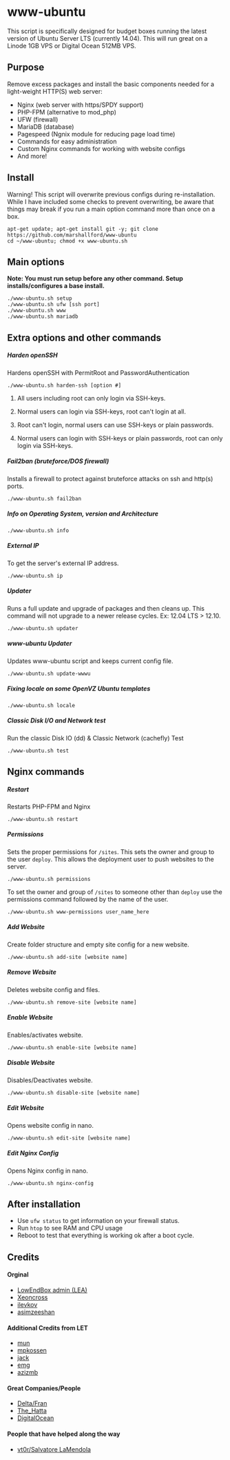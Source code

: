 # www-ubuntu

This script is specifically designed for budget boxes running the latest version of Ubuntu Server LTS (currently 14.04). This will run great on a Linode 1GB VPS or Digital Ocean 512MB VPS.

## Purpose

Remove excess packages and install the basic components needed for a light-weight HTTP(S) web server:

 - Nginx (web server with https/SPDY support)
 - PHP-FPM (alternative to mod_php)
 - UFW (firewall)
 - MariaDB (database)
 - Pagespeed (Ngnix module for reducing page load time)
 - Commands for easy administration
 - Custom Nginx commands for working with website configs
 - And more!

## Install

Warning! This script will overwrite previous configs during re-installation. While I have included some checks to prevent overwriting, be aware that things may break if you run a main option command more than once on a box.

	apt-get update; apt-get install git -y; git clone https://github.com/marshallford/www-ubuntu
	cd ~/www-ubuntu; chmod +x www-ubuntu.sh

## Main options

**Note: You must run setup before any other command. Setup installs/configures a base install.**

	./www-ubuntu.sh setup
	./www-ubuntu.sh ufw [ssh port]
	./www-ubuntu.sh www
	./www-ubuntu.sh mariadb

## Extra options and other commands

##### Harden openSSH

Hardens openSSH with PermitRoot and PasswordAuthentication

	./www-ubuntu.sh harden-ssh [option #]

1. All users including root can only login via SSH-keys.

2. Normal users can login via SSH-keys, root can't login at all.

3. Root can't login, normal users can use SSH-keys or plain passwords.

4. Normal users can login with SSH-keys or plain passwords, root can only login via SSH-keys.

##### Fail2ban (bruteforce/DOS firewall)

Installs a firewall to protect against bruteforce attacks on ssh and http(s) ports.

	./www-ubuntu.sh fail2ban

##### Info on Operating System, version and Architecture

	./www-ubuntu.sh info

##### External IP

To get the server's external IP address.

	./www-ubuntu.sh ip

##### Updater

Runs a full update and upgrade of packages and then cleans up. This command will not upgrade to a newer release cycles. Ex: 12.04 LTS > 12.10.

	./www-ubuntu.sh updater

##### www-ubuntu Updater

Updates www-ubuntu script and keeps current config file.

	./www-ubuntu.sh update-wwwu

##### Fixing locale on some OpenVZ Ubuntu templates

	./www-ubuntu.sh locale

##### Classic Disk I/O and Network test

Run the classic Disk IO (dd) & Classic Network (cachefly) Test

	./www-ubuntu.sh test

## Nginx commands

##### Restart

Restarts PHP-FPM and Nginx

	./www-ubuntu.sh restart

##### Permissions

Sets the proper permissions for `/sites`. This sets the owner and group to the user `deploy`. This allows the deployment user to push websites to the server.

	./www-ubuntu.sh permissions

To set the owner and group of `/sites` to someone other than `deploy` use the permissions command followed by the name of the user.

	./www-ubuntu.sh www-permissions user_name_here

##### Add Website

Create folder structure and empty site config for a new website.

	./www-ubuntu.sh add-site [website name]

##### Remove Website

Deletes website config and files.

	./www-ubuntu.sh remove-site [website name]

##### Enable Website

Enables/activates website.

	./www-ubuntu.sh enable-site [website name]

##### Disable Website

Disables/Deactivates website.

	./www-ubuntu.sh disable-site [website name]

##### Edit Website

Opens website config in nano.

	./www-ubuntu.sh edit-site [website name]

##### Edit Nginx Config

Opens Nginx config in nano.

	./www-ubuntu.sh nginx-config

## After installation

- Use `ufw status` to get information on your firewall status.
- Run `htop` to see RAM and CPU usage
- Reboot to test that everything is working ok after a boot cycle.

## Credits

#### Orginal

- [LowEndBox admin (LEA)](https://github.com/lowendbox/lowendscript)
- [Xeoncross](https://github.com/Xeoncross/lowendscript)
- [ilevkov](https://github.com/ilevkov/lowendscript)
- [asimzeeshan](https://github.com/asimzeeshan)

#### Additional Credits from LET

- [mun](http://lowendtalk.com/profile/7133/Mun)
- [mpkossen](http://lowendtalk.com/profile/3071/mpkossen)
- [jack](http://lowendtalk.com/profile/522/Jack)
- [emg](http://lowendtalk.com/profile/13220/emg)
- [azizmb](http://lowendtalk.com/profile/3240/azizmb)

#### Great Companies/People

- [Delta/Fran](http://buyvm.net)
- [The_Hatta](http://wiki.frantech.ca/doku.php/irc:main)
- [DigitalOcean](http://digitalocean.com)

#### People that have helped along the way

- [vt0r/Salvatore LaMendola](https://github.com/jogfsovt/)
